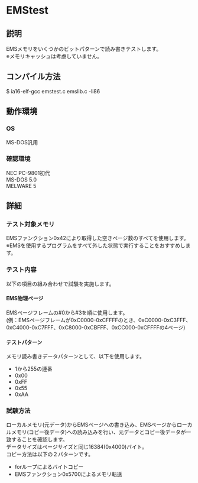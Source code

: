 # EMStest

## 説明
EMSメモリをいくつかのビットパターンで読み書きテストします。<br>
※メモリキャッシュは考慮していません。

## コンパイル方法
$ ia16-elf-gcc emstest.c emslib.c -li86

## 動作環境

### OS
MS-DOS汎用

### 確認環境
NEC PC-9801初代<br>
MS-DOS 5.0<br>
MELWARE 5

## 詳細

### テスト対象メモリ
EMSファンクション0x42により取得した空きページ数のすべてを使用します。<br>
※EMSを使用するプログラムをすべて外した状態で実行することをおすすめします。

### テスト内容
以下の項目の組み合わせで試験を実施します。

#### EMS物理ページ
EMSページフレームの#0から#3を順に使用します。<br>
(例：EMSページフレームが0xC0000-0xCFFFFのとき、0xC0000-0xC3FFF、0xC4000-0xC7FFF、0xC8000-0xCBFFF、0xCC000-0xCFFFFの4ページ)

#### テストパターン
メモリ読み書きデータパターンとして、以下を使用します。<br>
* 1から255の連番
* 0x00
* 0xFF
* 0x55
* 0xAA

### 試験方法
ローカルメモリ(元データ)からEMSページへの書き込み、EMSページからローカルメモリ(コピー後データ)への読み込みを行い、元データとコピー後データが一致することを確認します。<br>
データサイズはページサイズと同じ16384(0x4000)バイト。<br>
コピー方法は以下の２パターンです。<br>
* forループによるバイトコピー
* EMSファンクション0x5700によるメモリ転送
